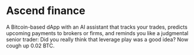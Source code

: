 # Ascend finance
A Bitcoin-based dApp with an AI assistant that tracks your trades, predicts upcoming payments to brokers or firms, and reminds you like a judgmental senior trader:
Did you really think that leverage play was a good idea? Now cough up 0.02 BTC.
